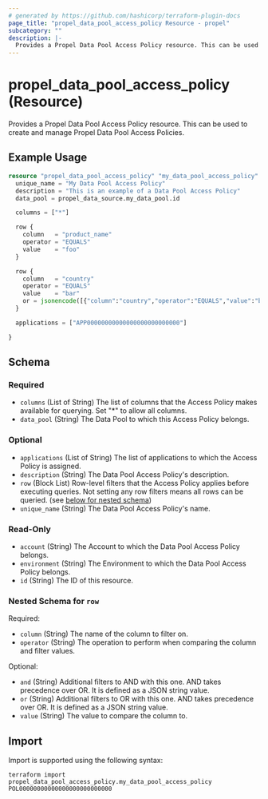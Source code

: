 ```yaml
---
# generated by https://github.com/hashicorp/terraform-plugin-docs
page_title: "propel_data_pool_access_policy Resource - propel"
subcategory: ""
description: |-
  Provides a Propel Data Pool Access Policy resource. This can be used to create and manage Propel Data Pool Access Policies.
---
```


# propel_data_pool_access_policy (Resource)

Provides a Propel Data Pool Access Policy resource. This can be used to create and manage Propel Data Pool Access Policies.

## Example Usage

```terraform
resource "propel_data_pool_access_policy" "my_data_pool_access_policy" {
  unique_name = "My Data Pool Access Policy"
  description = "This is an example of a Data Pool Access Policy"
  data_pool = propel_data_source.my_data_pool.id

  columns = ["*"]

  row {
    column   = "product_name"
    operator = "EQUALS"
    value    = "foo"
  }

  row {
    column   = "country"
    operator = "EQUALS"
    value    = "bar"
    or = jsonencode([{"column":"country","operator":"EQUALS","value":"baz"}])
  }

  applications = ["APP00000000000000000000000000"]

}
```

<!-- schema generated by tfplugindocs -->
## Schema

### Required

- `columns` (List of String) The list of columns that the Access Policy makes available for querying. Set "*" to allow all columns.
- `data_pool` (String) The Data Pool to which this Access Policy belongs.

### Optional

- `applications` (List of String) The list of applications to which the Access Policy is assigned.
- `description` (String) The Data Pool Access Policy's description.
- `row` (Block List) Row-level filters that the Access Policy applies before executing queries. Not setting any row filters means all rows can be queried. (see [below for nested schema](#nestedblock--row))
- `unique_name` (String) The Data Pool Access Policy's name.

### Read-Only

- `account` (String) The Account to which the Data Pool Access Policy belongs.
- `environment` (String) The Environment to which the Data Pool Access Policy belongs.
- `id` (String) The ID of this resource.

<a id="nestedblock--row"></a>
### Nested Schema for `row`

Required:

- `column` (String) The name of the column to filter on.
- `operator` (String) The operation to perform when comparing the column and filter values.

Optional:

- `and` (String) Additional filters to AND with this one. AND takes precedence over OR. It is defined as a JSON string value.
- `or` (String) Additional filters to OR with this one. AND takes precedence over OR. It is defined as a JSON string value.
- `value` (String) The value to compare the column to.

## Import

Import is supported using the following syntax:

```shell
terraform import propel_data_pool_access_policy.my_data_pool_access_policy POL00000000000000000000000000
```
